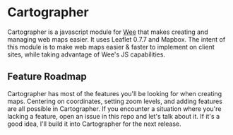 # Cartographer

Cartographer is a javascript module for [Wee](https://github.com/weepower/wee)
that makes creating and managing web maps easier. It uses Leaflet 0.7.7 and
Mapbox. The intent of this module is to make web maps easier & faster to
implement on client sites, while taking advantage of Wee's JS capabilities.

## Feature Roadmap

Cartographer has most of the features you'll be looking for when creating maps.
Centering on coordinates, setting zoom levels, and adding features are all
possible in Cartographer. If you encounter a situation where you're lacking
a feature, open an issue in this repo and let's talk about it. If it's a good
idea, I'll build it into Cartographer for the next release.